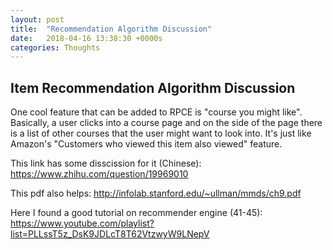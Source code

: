 ```yaml
---
layout: post
title:  "Recommendation Algorithm Discussion"
date:   2018-04-16 13:38:30 +0000s
categories: Thoughts
---
```


## Item Recommendation Algorithm Discussion ##
One cool feature that can be added to RPCE is "course you might like". Basically, a user clicks into a course page and on the side of the page there is a list of other courses that the user might want to look into. It's just like Amazon's "Customers who viewed this item also viewed" feature. 

This link has some disscission for it (Chinese):
https://www.zhihu.com/question/19969010

This pdf also helps:
http://infolab.stanford.edu/~ullman/mmds/ch9.pdf

Here I found a good tutorial on recommender engine (41-45):
https://www.youtube.com/playlist?list=PLLssT5z_DsK9JDLcT8T62VtzwyW9LNepV





